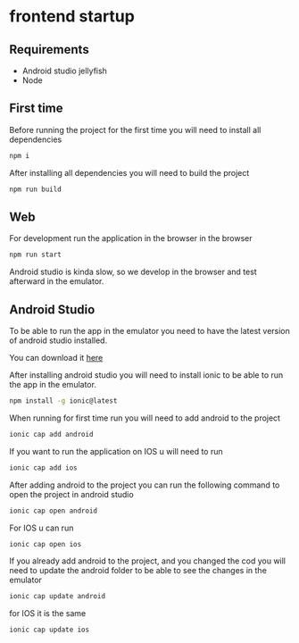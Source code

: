 # frontend startup

## Requirements

- Android studio jellyfish
- Node

## First time

Before running the project for the first time you will need to install all dependencies

```bash
npm i
```

After installing all dependencies you will need to build the project

```bash
npm run build
```

## Web

For development run the application in the browser in the browser

```bash
npm run start
```

Android studio is kinda slow, so we develop in the browser and test afterward in the emulator.

## Android Studio

To be able to run the app in the emulator you need to have the latest version of android studio installed.

You can download it [here](https://developer.android.com/studio)

After installing android studio you will need to install ionic to be able to run the app in the emulator.

```bash
npm install -g ionic@latest
```

When running for first time run you will need to add android to the project

```bash
ionic cap add android
```

If you want to run the application on IOS u will need to run

```bash
ionic cap add ios
```

After adding android to the project you can run the following command to open the project in android studio

```bash
ionic cap open android
```

For IOS u can run

```bash
ionic cap open ios
```

If you already add android to the project, and you changed the cod you will need to update the android folder to be able to see the changes in the emulator

```bash
ionic cap update android
```

for IOS it is the same

```bash
ionic cap update ios
```
